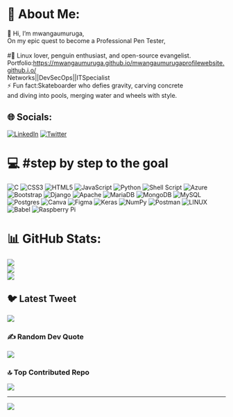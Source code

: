 # 💫 About Me:
🔭 Hi, I’m mwangaumuruga,<br>On my epic quest to become a Professional Pen Tester,<br>  <br>#💬 Linux lover, penguin enthusiast, and open-source evangelist.<br>Portfolio:https://mwangaumuruga.github.io/mwangaumurugaprofilewebsite.github.i.o/
<br>Networks||DevSecOps||ITSpecialist<br>⚡ Fun fact:Skateboarder who defies gravity, carving concrete<br> and diving into pools, merging water and wheels with style.


## 🌐 Socials:
[![LinkedIn](https://img.shields.io/badge/LinkedIn-%230077B5.svg?logo=linkedin&logoColor=white)](https://linkedin.com/in/mwangaumuruga) [![Twitter](https://img.shields.io/badge/Twitter-%231DA1F2.svg?logo=Twitter&logoColor=white)](https://twitter.com/murugamwangau) 

# 💻 #step by step to the goal
![C](https://img.shields.io/badge/c-%2300599C.svg?style=flat&logo=c&logoColor=white) ![CSS3](https://img.shields.io/badge/css3-%231572B6.svg?style=flat&logo=css3&logoColor=white) ![HTML5](https://img.shields.io/badge/html5-%23E34F26.svg?style=flat&logo=html5&logoColor=white) ![JavaScript](https://img.shields.io/badge/javascript-%23323330.svg?style=flat&logo=javascript&logoColor=%23F7DF1E) ![Python](https://img.shields.io/badge/python-3670A0?style=flat&logo=python&logoColor=ffdd54) ![Shell Script](https://img.shields.io/badge/shell_script-%23121011.svg?style=flat&logo=gnu-bash&logoColor=white) ![Azure](https://img.shields.io/badge/azure-%230072C6.svg?style=flat&logo=azure-devops&logoColor=white) ![Bootstrap](https://img.shields.io/badge/bootstrap-%23563D7C.svg?style=flat&logo=bootstrap&logoColor=white) ![Django](https://img.shields.io/badge/django-%23092E20.svg?style=flat&logo=django&logoColor=white) ![Apache](https://img.shields.io/badge/apache-%23D42029.svg?style=flat&logo=apache&logoColor=white) ![MariaDB](https://img.shields.io/badge/MariaDB-003545?style=flat&logo=mariadb&logoColor=white) ![MongoDB](https://img.shields.io/badge/MongoDB-%234ea94b.svg?style=flat&logo=mongodb&logoColor=white) ![MySQL](https://img.shields.io/badge/mysql-%2300f.svg?style=flat&logo=mysql&logoColor=white) ![Postgres](https://img.shields.io/badge/postgres-%23316192.svg?style=flat&logo=postgresql&logoColor=white) ![Canva](https://img.shields.io/badge/Canva-%2300C4CC.svg?style=flat&logo=Canva&logoColor=white) 	![Figma](https://img.shields.io/badge/figma-%23F24E1E.svg?style=flat&logo=figma&logoColor=white) ![Keras](https://img.shields.io/badge/Keras-%23D00000.svg?style=flat&logo=Keras&logoColor=white) ![NumPy](https://img.shields.io/badge/numpy-%23013243.svg?style=flat&logo=numpy&logoColor=white) ![Postman](https://img.shields.io/badge/Postman-FF6C37?style=flat&logo=postman&logoColor=white) ![LINUX](https://img.shields.io/badge/Linux-FCC624?style=flat&logo=linux&logoColor=black) ![Babel](https://img.shields.io/badge/Babel-F9DC3e?style=flat&logo=babel&logoColor=black) ![Raspberry Pi](https://img.shields.io/badge/-RaspberryPi-C51A4A?style=flat&logo=Raspberry-Pi)
# 📊 GitHub Stats:
![](https://github-readme-stats.vercel.app/api?username=mwangaumuruga&theme=slateorange&hide_border=false&include_all_commits=true&count_private=false)<br/>
![](https://github-readme-streak-stats.herokuapp.com/?user=mwangaumuruga&theme=slateorange&hide_border=false)<br/>
![](https://github-readme-stats.vercel.app/api/top-langs/?username=mwangaumuruga&theme=slateorange&hide_border=false&include_all_commits=true&count_private=false&layout=compact)

## 🐦 Latest Tweet
[![](https://gtce.itsvg.in/api?username=murugamwangau)](https://github.com/VishwaGauravIn/github-twitter-card-embed)

### ✍️ Random Dev Quote
![](https://quotes-github-readme.vercel.app/api?type=horizontal&theme=merko)

### 🔝 Top Contributed Repo
![](https://github-contributor-stats.vercel.app/api?username=mwangaumuruga&limit=5&theme=onedark&combine_all_yearly_contributions=true)

---
[![](https://visitcount.itsvg.in/api?id=mwangaumuruga&icon=5&color=0)](https://visitcount.itsvg.in)

  


  
<!-- Proudly created with GPRM ( https://gprm.itsvg.in ) -->

